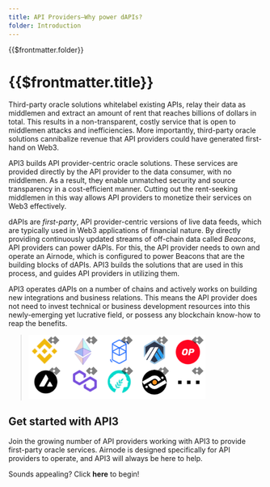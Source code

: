 ```yaml
---
title: API Providers—Why power dAPIs?
folder: Introduction
---
```


<TitleSpan>{{$frontmatter.folder}}</TitleSpan>

# {{$frontmatter.title}}

<Toc/>

Third-party oracle solutions whitelabel existing APIs, relay their data as
middlemen and extract an amount of rent that reaches billions of dollars in
total. This results in a non-transparent, costly service that is open to
middlemen attacks and inefficiencies. More importantly, third-party oracle
solutions cannibalize revenue that API providers could have generated first-hand
on Web3.

API3 builds API provider-centric oracle solutions. These services are provided
directly by the API provider to the data consumer, with no middlemen. As a
result, they enable unmatched security and source transparency in a
cost-efficient manner. Cutting out the rent-seeking middlemen in this way allows
API providers to monetize their services on Web3 effectively.

dAPIs are _first-party_, API provider-centric versions of live data feeds, which
are typically used in Web3 applications of financial nature. By directly
providing continuously updated streams of off-chain data called _Beacons_, API
providers can power dAPIs. For this, the API provider needs to own and operate
an <router-link to="/reference/airnode/latest/">Airnode</router-link>,
which is configured to power Beacons that are the building blocks of dAPIs. API3
builds the solutions that are used in this process, and guides API providers in
utilizing them.

API3 operates dAPIs on a number of chains and actively works on building new
integrations and business relations. This means the API provider does not need
to invest technical or business development resources into this newly-emerging
yet lucrative field, or possess any blockchain know-how to reap the benefits.

> <img src="../assets/images/why-power-beacons.png" width="350px"/>

## Get started with API3

Join the growing number of API providers working with API3 to provide
first-party oracle services. Airnode is designed specifically for API providers
to operate, and API3 will always be here to help.

Sounds appealing? Click **here** to begin!
